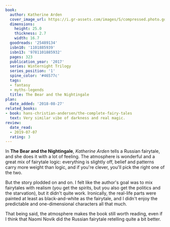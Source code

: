 ```yaml
---
book:
  author: Katherine Arden
  cover_image_url: https://i.gr-assets.com/images/S/compressed.photo.goodreads.com/books/1470731420l/25489134._SX98_.jpg
  dimensions:
    height: 25.0
    thickness: 2.7
    width: 16.7
  goodreads: '25489134'
  isbn10: '1101885939'
  isbn13: '9781101885932'
  pages: 323
  publication_year: '2017'
  series: Winternight Trilogy
  series_position: '1'
  spine_color: '#46577c'
  tags:
  - fantasy
  - myths-legends
  title: The Bear and the Nightingale
plan:
  date_added: '2018-08-27'
related_books:
- book: hans-christian-andersen/the-complete-fairy-tales
  text: Very similar vibe of darkness and real magic.
review:
  date_read:
  - 2019-07-07
  rating: 3
---
```


In **The Bear and the Nightingale**, *Katherine Arden* tells a Russian fairytale, and she does it with a lot of feeling. The atmosphere is wonderful and a great mix of fairytale logic: everything is slightly off, belief and patterns carry more weight than logic, and if you're clever, you'll pick the right one of the two.

But the story plodded on and on. I felt like the author's goal was to mix fairytales with realism (you get the spirits, but you also get the politics and the starvation), but it didn't quite work. Ironically, the real-life parts were painted at least as black-and-white as the fairytale, and I didn't enjoy the predictable and one-dimensional characters all that much.

That being said, the atmosphere makes the book still worth reading, even if I think that Naomi Novik did the Russian fairytale retelling quite a bit better.
